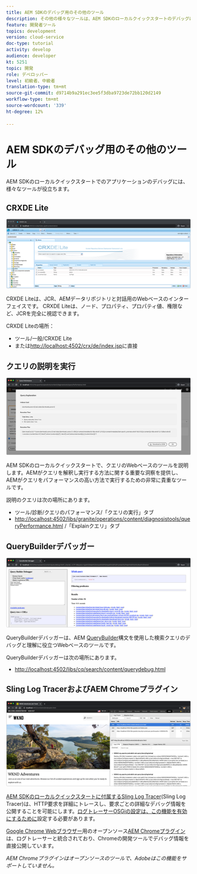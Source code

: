 ```yaml
---
title: AEM SDKのデバッグ用のその他のツール
description: その他の様々なツールは、AEM SDKのローカルクイックスタートのデバッグに役立ちます。
feature: 開発者ツール
topics: development
version: cloud-service
doc-type: tutorial
activity: develop
audience: developer
kt: 5251
topic: 開発
role: デベロッパー
level: 初級者、中級者
translation-type: tm+mt
source-git-commit: d9714b9a291ec3ee5f3dba9723de72bb120d2149
workflow-type: tm+mt
source-wordcount: '339'
ht-degree: 12%

---
```



# AEM SDKのデバッグ用のその他のツール

AEM SDKのローカルクイックスタートでのアプリケーションのデバッグには、様々なツールが役立ちます。

## CRXDE Lite

![CRXDE Lite](./assets/other-tools/crxde-lite.png)

CRXDE Liteは、JCR、AEMデータリポジトリと対話用のWebベースのインターフェイスです。 CRXDE Liteは、ノード、プロパティ、プロパティ値、権限など、JCRを完全に視認できます。

CRXDE Liteの場所：

+ ツール/一般/CRXDE Lite
+ または[http://localhost:4502/crx/de/index.jsp](http://localhost:4502/crx/de/index.jsp)に直接

## クエリの説明を実行

![クエリの説明を実行](./assets/other-tools/explain-query.png)

AEM SDKのローカルクイックスタートで、クエリのWebベースのツールを説明します。AEMがクエリを解釈し実行する方法に関する重要な洞察を提供し、AEMがクエリをパフォーマンスの高い方法で実行するための非常に貴重なツールです。

説明のクエリは次の場所にあります。

+ ツール/診断/クエリのパフォーマンス/「クエリの実行」タブ
+ [http://localhost:4502/libs/granite/operations/content/diagnosistools/queryPerformance.html](http://localhost:4502/libs/granite/operations/content/diagnosistools/queryPerformance.html) /「Explainクエリ」タブ

## QueryBuilderデバッガー

![QueryBuilderデバッガー](./assets/other-tools/query-debugger.png)

QueryBuilderデバッガーは、AEM [QueryBuilder](https://docs.adobe.com/content/help/en/experience-manager-65/developing/platform/query-builder/querybuilder-api.html)構文を使用した検索クエリのデバッグと理解に役立つWebベースのツールです。

QueryBuilderデバッガーは次の場所にあります。

+ [http://localhost:4502/libs/cq/search/content/querydebug.html](http://localhost:4502/libs/cq/search/content/querydebug.html)

## Sling Log TracerおよびAEM Chromeプラグイン

![Sling Log TracerおよびAEM Chromeプラグイン](./assets/other-tools/log-tracer.png)

[AEM SDKのローカルクイックスタートに付属するSling Log Tracer](https://sling.apache.org/documentation/bundles/log-tracers.html)(Sling Log Tracer)は、HTTP要求を詳細にトレースし、要求ごとの詳細なデバッグ情報を公開することを可能にします。[ログトレーサーOSGiの設定は、この機能を有効にするために](https://sling.apache.org/documentation/bundles/log-tracers.html#configuration-1)設定する必要があります。

[Google Chrome Webブラウザー](https://www.google.com/chrome/)用のオープンソース[AEM Chromeプラグイン](https://chrome.google.com/webstore/detail/aem-chrome-plug-in/ejdcnikffjleeffpigekhccpepplaode?hl=ja-JP)は、ログトレーサーと統合されており、Chromeの開発ツールでデバッグ情報を直接公開しています。

_AEM Chromeプラグインはオープンソースのツールで、Adobeはこの機能をサポートしていません。_

